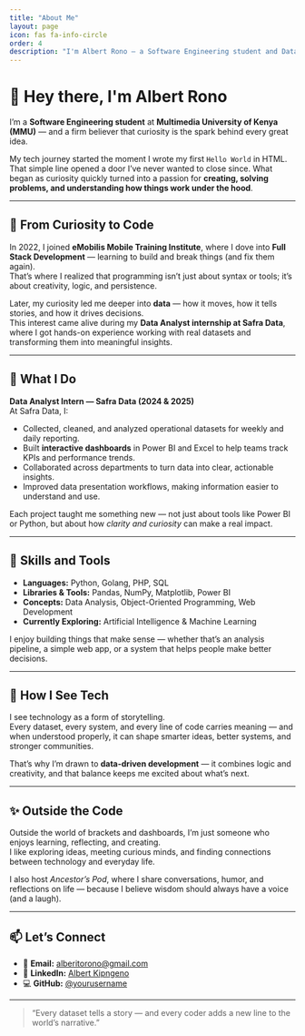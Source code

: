 ```yaml
---
title: "About Me"
layout: page
icon: fas fa-info-circle
order: 4
description: "I'm Albert Rono — a Software Engineering student and Data Enthusiast passionate about building, learning, and uncovering stories hidden in data."
---
```


# 👋 Hey there, I'm Albert Rono

I’m a **Software Engineering student** at **Multimedia University of Kenya (MMU)** — and a firm believer that curiosity is the spark behind every great idea.

My tech journey started the moment I wrote my first `Hello World` in HTML.  
That simple line opened a door I’ve never wanted to close since. What began as curiosity quickly turned into a passion for **creating, solving problems, and understanding how things work under the hood**.

---

## 🚀 From Curiosity to Code

In 2022, I joined **eMobilis Mobile Training Institute**, where I dove into **Full Stack Development** — learning to build and break things (and fix them again).  
That’s where I realized that programming isn’t just about syntax or tools; it’s about creativity, logic, and persistence.

Later, my curiosity led me deeper into **data** — how it moves, how it tells stories, and how it drives decisions.  
This interest came alive during my **Data Analyst internship at Safra Data**, where I got hands-on experience working with real datasets and transforming them into meaningful insights.

---

## 💼 What I Do

**Data Analyst Intern — Safra Data (2024 & 2025)**  
At Safra Data, I:  
- Collected, cleaned, and analyzed operational datasets for weekly and daily reporting.  
- Built **interactive dashboards** in Power BI and Excel to help teams track KPIs and performance trends.  
- Collaborated across departments to turn data into clear, actionable insights.  
- Improved data presentation workflows, making information easier to understand and use.

Each project taught me something new — not just about tools like Power BI or Python, but about how *clarity and curiosity* can make a real impact.

---

## 🧠 Skills and Tools

- **Languages:** Python, Golang, PHP, SQL  
- **Libraries & Tools:** Pandas, NumPy, Matplotlib, Power BI  
- **Concepts:** Data Analysis, Object-Oriented Programming, Web Development  
- **Currently Exploring:** Artificial Intelligence & Machine Learning  

I enjoy building things that make sense — whether that’s an analysis pipeline, a simple web app, or a system that helps people make better decisions.

---

## 🌿 How I See Tech

I see technology as a form of storytelling.  
Every dataset, every system, and every line of code carries meaning — and when understood properly, it can shape smarter ideas, better systems, and stronger communities.

That’s why I’m drawn to **data-driven development** — it combines logic and creativity, and that balance keeps me excited about what’s next.

---

## ✨ Outside the Code

Outside the world of brackets and dashboards, I’m just someone who enjoys learning, reflecting, and creating.  
I like exploring ideas, meeting curious minds, and finding connections between technology and everyday life.

I also host *Ancestor’s Pod*, where I share conversations, humor, and reflections on life — because I believe wisdom should always have a voice (and a laugh).

---

## 📫 Let’s Connect

- 📧 **Email:** [alberitorono@gmail.com](mailto:alberitorono@gmail.com)  
- 💼 **LinkedIn:** [Albert Kipngeno](https://linkedin.com/in/albert-kipngeno)  
- 💻 **GitHub:** [@yourusername](https://github.com/yourusername)  

---

> “Every dataset tells a story — and every coder adds a new line to the world’s narrative.”
